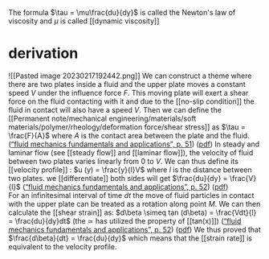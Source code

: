 The formula $\tau = \mu\frac{du}{dy}$ is called the Newton's law of viscosity and $\mu$ is called [[dynamic viscosity]] 

# derivation 

![[Pasted image 20230217192442.png]]
We can construct a theme where there are two plates inside a fluid and the upper plate moves a constant speed $V$ under the influence force $F$. This moving plate will exert a shear force on the fluid contacting with it and due to the [[no-slip condition]] the fluid in contact will also have a speed $V$. 
Then we can define the [[Permanent note/mechanical engineering/materials/soft materials/polymer/rheology/deformation force/shear stress]] as $\tau = \frac{F}{A}$ where $A$ is the contact area between the plate and the fluid. ([“fluid mechanics fundamentals and applications”, p. 51](zotero://select/library/items/TWA5RBHQ)) ([pdf](zotero://open-pdf/library/items/8J59SQQB?page=78&annotation=WAHJQ57X))
In steady and laminar flow (see [[steady flow]] and [[laminar flow]]), the velocity of fluid between two plates varies linearly from $0$ to $V$. We can thus define its [[velocity profile]] : 
$u (y) = \frac{y}{l}V$ where $l$ is the distance between two plates. we [[differentiate]] both sides will get $\frac{du}{dy} = \frac{V}{l}$ ([“fluid mechanics fundamentals and applications”, p. 52](zotero://select/library/items/TWA5RBHQ)) ([pdf](zotero://open-pdf/library/items/8J59SQQB?page=79&annotation=MMAVNYNI))  
For an infinitesimal interval of time $dt$ the move of fluid particles in contact with the upper plate can be treated as a rotation along point $M$. We can then calculate the [[shear strain]] as: 
$d\beta \simeq tan (d\beta) = \frac{Vdt}{l} = \frac{du}{dy}dt$ (the $\simeq$ has utilized the property of [[tan(x)]]) ([“fluid mechanics fundamentals and applications”, p. 52](zotero://select/library/items/TWA5RBHQ)) ([pdf](zotero://open-pdf/library/items/8J59SQQB?page=79&annotation=KHAUHNPM))
We thus proved that $\frac{d\beta}{dt} = \frac{du}{dy}$ which means that the [[strain rate]] is equivalent to the velocity profile. 